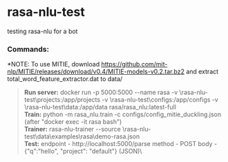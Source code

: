 # rasa-nlu-test
testing rasa-nlu for a bot


### Commands:

*NOTE: To use MITIE, download https://github.com/mit-nlp/MITIE/releases/download/v0.4/MITIE-models-v0.2.tar.bz2 and extract total_word_feature_extractor.dat to data/

> **Run server:** docker run -p 5000:5000 --name rasa -v <path>\rasa-nlu-test\projects:/app/projects -v <path>\rasa-nlu-test\configs:/app/configs -v <path>\rasa-nlu-test\data:/app/data  rasa/rasa_nlu:latest-full\
**Train:** python -m rasa_nlu.train -c configs/config_mitie_duckling.json (after "docker exec -it rasa bash")\
**Trainer:** rasa-nlu-trainer --source <path>\rasa-nlu-test\data\examples\rasa\demo-rasa.json\
**Test:** endpoint - http://localhost:5000/parse method - POST body - {"q":"hello", "project": "default"} (JSON)\
